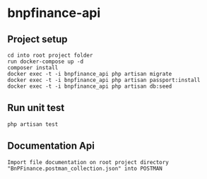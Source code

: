 # bnpfinance-api

## Project setup
```
cd into root project folder
run docker-compose up -d
composer install
docker exec -t -i bnpfinance_api php artisan migrate
docker exec -t -i bnpfinance_api php artisan passport:install
docker exec -t -i bnpfinance_api php artisan db:seed
```

## Run unit test
```
php artisan test
```

## Documentation Api
```
Import file documentation on root project directory "BnPFinance.postman_collection.json" into POSTMAN
```
